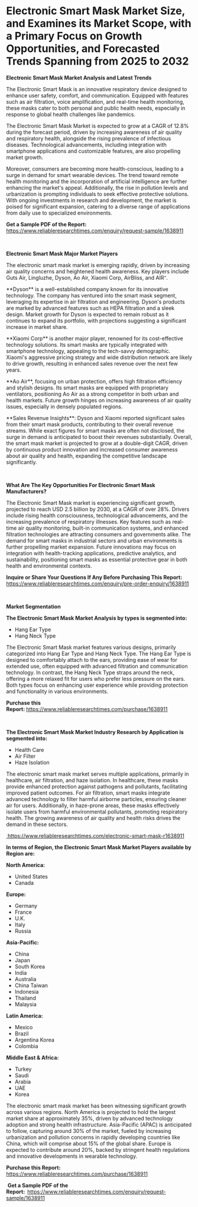 <p><h1>Electronic Smart Mask Market Size, and Examines its Market Scope, with a Primary Focus on Growth Opportunities, and Forecasted Trends Spanning from 2025 to 2032</h1></p><p><strong>Electronic Smart Mask Market Analysis and Latest Trends</strong></p>
<p><p>The Electronic Smart Mask is an innovative respiratory device designed to enhance user safety, comfort, and communication. Equipped with features such as air filtration, voice amplification, and real-time health monitoring, these masks cater to both personal and public health needs, especially in response to global health challenges like pandemics. </p><p>The Electronic Smart Mask Market is expected to grow at a CAGR of 12.8% during the forecast period, driven by increasing awareness of air quality and respiratory health, alongside the rising prevalence of infectious diseases. Technological advancements, including integration with smartphone applications and customizable features, are also propelling market growth. </p><p>Moreover, consumers are becoming more health-conscious, leading to a surge in demand for smart wearable devices. The trend toward remote health monitoring and the incorporation of artificial intelligence are further enhancing the market's appeal. Additionally, the rise in pollution levels and urbanization is prompting individuals to seek effective protective solutions. With ongoing investments in research and development, the market is poised for significant expansion, catering to a diverse range of applications from daily use to specialized environments.</p></p>
<p><strong>Get a Sample PDF of the Report:&nbsp;</strong> <a href="https://www.reliableresearchtimes.com/enquiry/request-sample/1638911?utm_campaign=2717&utm_medium=2&utm_source=Github&utm_content=ia&utm_term=14042025&utm_id=electronic-smart-mask">https://www.reliableresearchtimes.com/enquiry/request-sample/1638911</a></p>
<p>&nbsp;</p>
<p><strong>Electronic Smart Mask Major Market Players</strong></p>
<p><p>The electronic smart mask market is emerging rapidly, driven by increasing air quality concerns and heightened health awareness. Key players include Guts Air, Lingluzhe, Dyson, Ao Air, Xiaomi Corp, AirBliss, and AIR⁺.</p><p>**Dyson** is a well-established company known for its innovative technology. The company has ventured into the smart mask segment, leveraging its expertise in air filtration and engineering. Dyson's products are marked by advanced features such as HEPA filtration and a sleek design. Market growth for Dyson is expected to remain robust as it continues to expand its portfolio, with projections suggesting a significant increase in market share.</p><p>**Xiaomi Corp** is another major player, renowned for its cost-effective technology solutions. Its smart masks are typically integrated with smartphone technology, appealing to the tech-savvy demographic. Xiaomi's aggressive pricing strategy and wide distribution network are likely to drive growth, resulting in enhanced sales revenue over the next few years.</p><p>**Ao Air**, focusing on urban protection, offers high filtration efficiency and stylish designs. Its smart masks are equipped with proprietary ventilators, positioning Ao Air as a strong competitor in both urban and health markets. Future growth hinges on increasing awareness of air quality issues, especially in densely populated regions.</p><p>**Sales Revenue Insights**: Dyson and Xiaomi reported significant sales from their smart mask products, contributing to their overall revenue streams. While exact figures for smart masks are often not disclosed, the surge in demand is anticipated to boost their revenues substantially. Overall, the smart mask market is projected to grow at a double-digit CAGR, driven by continuous product innovation and increased consumer awareness about air quality and health, expanding the competitive landscape significantly.</p></p>
<p>&nbsp;</p>
<p><strong>What Are The Key Opportunities For Electronic Smart Mask Manufacturers?</strong></p>
<p><p>The Electronic Smart Mask market is experiencing significant growth, projected to reach USD 2.5 billion by 2030, at a CAGR of over 28%. Drivers include rising health consciousness, technological advancements, and the increasing prevalence of respiratory illnesses. Key features such as real-time air quality monitoring, built-in communication systems, and enhanced filtration technologies are attracting consumers and governments alike. The demand for smart masks in industrial sectors and urban environments is further propelling market expansion. Future innovations may focus on integration with health-tracking applications, predictive analytics, and sustainability, positioning smart masks as essential protective gear in both health and environmental contexts.</p></p>
<p><strong>Inquire or Share Your Questions If Any Before Purchasing This Report:</strong> <a href="https://www.reliableresearchtimes.com/enquiry/pre-order-enquiry/1638911?utm_campaign=2717&utm_medium=2&utm_source=Github&utm_content=ia&utm_term=14042025&utm_id=electronic-smart-mask">https://www.reliableresearchtimes.com/enquiry/pre-order-enquiry/1638911</a></p>
<p>&nbsp;</p>
<p><strong>Market Segmentation</strong></p>
<p><strong>The Electronic Smart Mask Market Analysis by types is segmented into:</strong></p>
<p><ul><li>Hang Ear Type</li><li>Hang Neck Type</li></ul></p>
<p><p>The Electronic Smart Mask market features various designs, primarily categorized into Hang Ear Type and Hang Neck Type. The Hang Ear Type is designed to comfortably attach to the ears, providing ease of wear for extended use, often equipped with advanced filtration and communication technology. In contrast, the Hang Neck Type straps around the neck, offering a more relaxed fit for users who prefer less pressure on the ears. Both types focus on enhancing user experience while providing protection and functionality in various environments.</p></p>
<p><strong>Purchase this Report:&nbsp;</strong><a href="https://www.reliableresearchtimes.com/purchase/1638911?utm_campaign=2717&utm_medium=2&utm_source=Github&utm_content=ia&utm_term=14042025&utm_id=electronic-smart-mask">https://www.reliableresearchtimes.com/purchase/1638911</a></p>
<p>&nbsp;</p>
<p><strong>The Electronic Smart Mask Market Industry Research by Application is segmented into:</strong></p>
<p><ul><li>Health Care</li><li>Air Filter</li><li>Haze Isolation</li></ul></p>
<p><p>The electronic smart mask market serves multiple applications, primarily in healthcare, air filtration, and haze isolation. In healthcare, these masks provide enhanced protection against pathogens and pollutants, facilitating improved patient outcomes. For air filtration, smart masks integrate advanced technology to filter harmful airborne particles, ensuring cleaner air for users. Additionally, in haze-prone areas, these masks effectively isolate users from harmful environmental pollutants, promoting respiratory health. The growing awareness of air quality and health risks drives the demand in these sectors.</p></p>
<p><a href="https://www.reliableresearchtimes.com/electronic-smart-mask-r1638911?utm_campaign=2717&utm_medium=2&utm_source=Github&utm_content=ia&utm_term=14042025&utm_id=electronic-smart-mask">&nbsp;https://www.reliableresearchtimes.com/electronic-smart-mask-r1638911</a></p>
<p><strong>In terms of Region, the Electronic Smart Mask Market Players available by Region are:</strong></p>
<p>
    <p> <strong> North America: </strong>
        <ul>
            <li>United States</li>
            <li>Canada</li>
        </ul>
        </p> 
    <p> <strong> Europe: </strong>
        <ul>
            <li>Germany</li>
            <li>France</li>
            <li>U.K.</li>
            <li>Italy</li>
            <li>Russia</li>
        </ul>
        </p> 
    <p> <strong> Asia-Pacific: </strong>
        <ul>
            <li>China</li>
            <li>Japan</li>
            <li>South Korea</li>
            <li>India</li>
            <li>Australia</li>
            <li>China Taiwan</li>
            <li>Indonesia</li>
            <li>Thailand</li>
            <li>Malaysia</li>
        </ul>
        </p> 
    <p> <strong> Latin America: </strong>
        <ul>
            <li>Mexico</li>
            <li>Brazil</li>
            <li>Argentina Korea</li>
            <li>Colombia</li>
        </ul>
        </p> 
    <p> <strong> Middle East & Africa: </strong>
        <ul>
            <li>Turkey</li>
            <li>Saudi</li>
            <li>Arabia</li>
            <li>UAE</li>
            <li>Korea</li>
        </ul>
    </p>
    </p>
<p><p>The electronic smart mask market has been witnessing significant growth across various regions. North America is projected to hold the largest market share at approximately 35%, driven by advanced technology adoption and strong health infrastructure. Asia-Pacific (APAC) is anticipated to follow, capturing around 30% of the market, fueled by increasing urbanization and pollution concerns in rapidly developing countries like China, which will comprise about 15% of the global share. Europe is expected to contribute around 20%, backed by stringent health regulations and innovative developments in wearable technology.</p></p>
<p><strong>Purchase this Report: </strong><a href="https://www.reliableresearchtimes.com/purchase/1638911?utm_campaign=2717&utm_medium=2&utm_source=Github&utm_content=ia&utm_term=14042025&utm_id=electronic-smart-mask">https://www.reliableresearchtimes.com/purchase/1638911</a></p>
<p>&nbsp;<strong>Get a Sample PDF of the Report:&nbsp;&nbsp;</strong><a href="https://www.reliableresearchtimes.com/enquiry/request-sample/1638911?utm_campaign=2717&utm_medium=2&utm_source=Github&utm_content=ia&utm_term=14042025&utm_id=electronic-smart-mask">https://www.reliableresearchtimes.com/enquiry/request-sample/1638911</a></p>
<p><strong></strong></p>
<p><p></p><p></p><p></p></p>